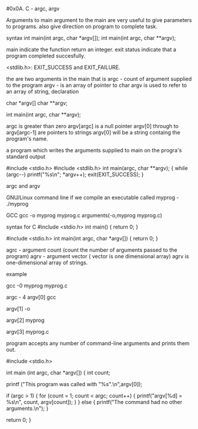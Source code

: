 #0x0A. C - argc, argv


Arguments to main
argument to the main are very useful to give parameters to programs.
also give direction on program to complete task.

syntax 
int main(int argc, char *argv[]);
int main(int argc, char **argv);

main indicate the function return an integer.
exit status indicate that a program completed succesfully.

<stdlib.h>: EXIT_SUCCESS and EXIT_FAILURE.

the are two arguments in the main that is
argc - count of argument supplied to the program
argv - is an array of pointer to char
argv is used to refer to an array of string, declaration

char *argv[]
char **argv;

 
int main(int argc, char **argv);

argc is greater than zero
argv[argc] is a null pointer
argv[0] through to argv[argc-1] are pointers to strings
argv[0] will be a string containg the program's name.

a program which writes the arguments supplied to main on the progra's standard output

#include <stdio.h>
#include <stdlib.h>
int main(argc, char **argv);
{
while (argc--)
printf("%s\n"; *argv++);
exit(EXIT_SUCCESS);
}


argc and argv

GNU/Linux command line
if we compile an executable called myprog - ./myprog

GCC gcc -o myprog myprog.c
arguments(-o,myprog myprog.c)

syntax for C
#include <stdio.h>
int main()
{ 
return 0;
}

#include <stdio.h>
int main(int argc, char *argv[])
{
return 0;
}

agrc - argument count (count the number of arguments passed to the program)
agrv - argument vector ( vector is one dimensional array)
agrv is one-dimensional array of strings.

example

gcc -0 myprog myprog.c

argc - 4
argv[0]
gcc

argv[1]
-o

argv[2]
myprog

argv[3]
myprog.c

program accepts any number of command-line arguments and prints them out.

#include <stdio.h>

int main (int argc, char *argv[])
{
  int count;

  printf ("This program was called with \"%s\".\n",argv[0]);

  if (argc > 1)
    {
      for (count = 1; count < argc; count++)
	{
	  printf("argv[%d] = %s\n", count, argv[count]);
	}
    }
  else
    {
      printf("The command had no other arguments.\n");
    }

  return 0;
}



